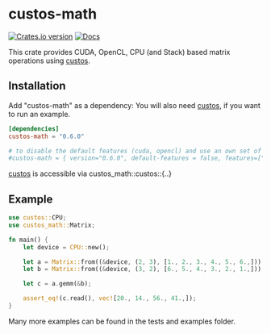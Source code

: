 # custos-math

[![Crates.io version](https://img.shields.io/crates/v/custos-math.svg)](https://crates.io/crates/custos-math)
[![Docs](https://docs.rs/custos-math/badge.svg?version=0.6.0)](https://docs.rs/custos-math/0.6.0/custos-math/)

This crate provides CUDA, OpenCL, CPU (and Stack) based matrix operations using [custos].

[custos]: https://github.com/elftausend/custos

## Installation

Add "custos-math" as a dependency:
You will also need [custos], if you want to run an example.
```toml
[dependencies]
custos-math = "0.6.0"

# to disable the default features (cuda, opencl) and use an own set of features:
#custos-math = { version="0.6.0", default-features = false, features=["opencl"]}
```

[custos] is accessible via custos_math::custos::{..}

## Example

```rust
use custos::CPU;
use custos_math::Matrix;

fn main() {
    let device = CPU::new();

    let a = Matrix::from((&device, (2, 3), [1., 2., 3., 4., 5., 6.,]));
    let b = Matrix::from((&device, (3, 2), [6., 5., 4., 3., 2., 1.,]));

    let c = a.gemm(&b);

    assert_eq!(c.read(), vec![20., 14., 56., 41.,]);
}
```

Many more examples can be found in the tests and examples folder.